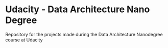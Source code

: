 # Udacity -  Data Architecture Nano Degree
Repository for the projects made during the Data Architecture Nanodegree course at Udacity 
